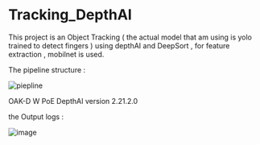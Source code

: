 # Tracking_DepthAI

This project is an Object Tracking ( the actual model that am using is yolo trained to detect fingers ) using depthAI and DeepSort , for feature extraction , mobilnet is used. 

The pipeline structure :

![piepline](https://github.com/souha-mseibi/Tracking_DepthAI/assets/81240719/745c5afa-674e-49d9-afa8-67842550ad32)

OAK-D W PoE
DepthAI version 2.21.2.0

the Output logs : 

![image](https://github.com/souha-mseibi/Tracking_DepthAI/assets/81240719/d8af08c5-001b-452e-89ff-3ea4d5be14de)

